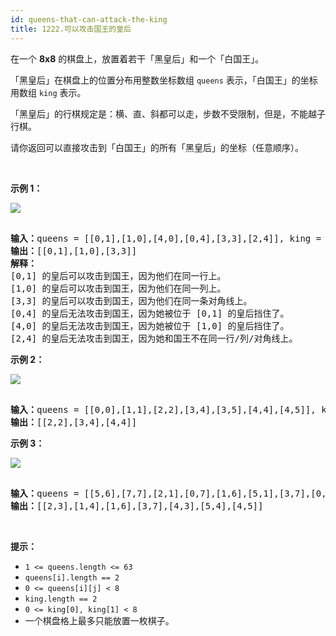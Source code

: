 ```yaml
---
id: queens-that-can-attack-the-king
title: 1222.可以攻击国王的皇后
---
```

在一个 **8x8** 的棋盘上，放置着若干「黑皇后」和一个「白国王」。

「黑皇后」在棋盘上的位置分布用整数坐标数组 <code>queens</code> 表示，「白国王」的坐标用数组 <code>king</code> 表示。

「黑皇后」的行棋规定是：横、直、斜都可以走，步数不受限制，但是，不能越子行棋。

请你返回可以直接攻击到「白国王」的所有「黑皇后」的坐标（任意顺序）。

 

**示例 1：**

![](https://assets.leetcode-cn.com/aliyun-lc-upload/uploads/2019/10/13/untitled-diagram.jpg)


<pre><br/><strong>输入：</strong>queens = [[0,1],[1,0],[4,0],[0,4],[3,3],[2,4]], king = [0,0]<br/><strong>输出：</strong>[[0,1],[1,0],[3,3]]<br/><strong>解释：</strong> <br/>[0,1] 的皇后可以攻击到国王，因为他们在同一行上。 <br/>[1,0] 的皇后可以攻击到国王，因为他们在同一列上。 <br/>[3,3] 的皇后可以攻击到国王，因为他们在同一条对角线上。 <br/>[0,4] 的皇后无法攻击到国王，因为她被位于 [0,1] 的皇后挡住了。 <br/>[4,0] 的皇后无法攻击到国王，因为她被位于 [1,0] 的皇后挡住了。 <br/>[2,4] 的皇后无法攻击到国王，因为她和国王不在同一行/列/对角线上。<br/></pre>

**示例 2：**

**![](https://assets.leetcode-cn.com/aliyun-lc-upload/uploads/2019/10/13/untitled-diagram-1.jpg)**


<pre><br/><strong>输入：</strong>queens = [[0,0],[1,1],[2,2],[3,4],[3,5],[4,4],[4,5]], king = [3,3]<br/><strong>输出：</strong>[[2,2],[3,4],[4,4]]<br/></pre>

**示例 3：**

**![](https://assets.leetcode-cn.com/aliyun-lc-upload/uploads/2019/10/13/untitled-diagram-2.jpg)**


<pre><br/><strong>输入：</strong>queens = [[5,6],[7,7],[2,1],[0,7],[1,6],[5,1],[3,7],[0,3],[4,0],[1,2],[6,3],[5,0],[0,4],[2,2],[1,1],[6,4],[5,4],[0,0],[2,6],[4,5],[5,2],[1,4],[7,5],[2,3],[0,5],[4,2],[1,0],[2,7],[0,1],[4,6],[6,1],[0,6],[4,3],[1,7]], king = [3,4]<br/><strong>输出：</strong>[[2,3],[1,4],[1,6],[3,7],[4,3],[5,4],[4,5]]<br/></pre>

 

**提示：**


- <code>1 &lt;= queens.length &lt;= 63</code>
- <code>queens[i].length == 2</code>
- <code>0 &lt;= queens[i][j] &lt; 8</code>
- <code>king.length == 2</code>
- <code>0 &lt;= king[0], king[1] &lt; 8</code>
- 一个棋盘格上最多只能放置一枚棋子。

